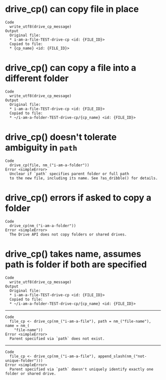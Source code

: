 # drive_cp() can copy file in place

    Code
      write_utf8(drive_cp_message)
    Output
      Original file:
      * i-am-a-file-TEST-drive-cp <id: {FILE_ID}>
      Copied to file:
      * {cp_name} <id: {FILE_ID}>

# drive_cp() can copy a file into a different folder

    Code
      write_utf8(drive_cp_message)
    Output
      Original file:
      * i-am-a-file-TEST-drive-cp <id: {FILE_ID}>
      Copied to file:
      * ~/i-am-a-folder-TEST-drive-cp/{cp_name} <id: {FILE_ID}>

# drive_cp() doesn't tolerate ambiguity in `path`

    Code
      drive_cp(file, nm_("i-am-a-folder"))
    Error <simpleError>
      Unclear if `path` specifies parent folder or full path
      to the new file, including its name. See ?as_dribble() for details.

# drive_cp() errors if asked to copy a folder

    Code
      drive_cp(nm_("i-am-a-folder"))
    Error <simpleError>
      The Drive API does not copy folders or shared drives.

# drive_cp() takes name, assumes path is folder if both are specified

    Code
      write_utf8(drive_cp_message)
    Output
      Original file:
      * i-am-a-file-TEST-drive-cp <id: {FILE_ID}>
      Copied to file:
      * ~/i-am-a-folder-TEST-drive-cp/{cp_name} <id: {FILE_ID}>

---

    Code
      file_cp <- drive_cp(nm_("i-am-a-file"), path = nm_("file-name"), name = nm_(
        "file-name"))
    Error <simpleError>
      Parent specified via `path` does not exist.

---

    Code
      file_cp <- drive_cp(nm_("i-am-a-file"), append_slash(nm_("not-unique-folder")))
    Error <simpleError>
      Parent specified via `path` doesn't uniquely identify exactly one folder or shared drive.

